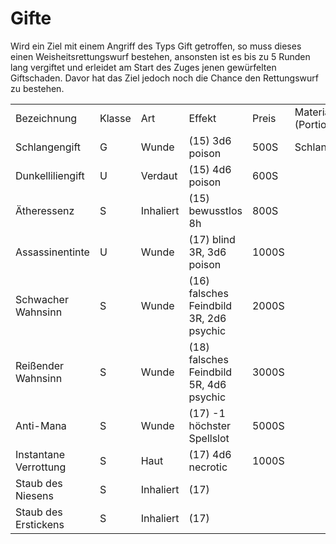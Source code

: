# Gifte

Wird ein Ziel mit einem Angriff des Typs Gift getroffen, so muss dieses einen Weisheitsrettungswurf bestehen,
ansonsten ist es bis zu 5 Runden lang vergiftet und erleidet am Start des Zuges jenen gewürfelten Giftschaden. Davor
hat das Ziel jedoch noch die Chance den Rettungswurf zu bestehen.

<table>
<tr><td>Bezeichnung</td><td>Klasse</td><td>Art</td><td>Effekt</td><td>Preis</td><td>Materialien (Portion)</td></tr>
<tr><td>Schlangengift</td><td>G</td><td>Wunde</td><td>(15) 3d6 poison</td><td>500S</td><td>Schlangenextrakt</td></tr>
<tr><td>Dunkelliliengift</td><td>U</td><td>Verdaut</td><td>(15) 4d6 poison</td><td>600S</td><td> </td></tr>
<tr><td>Ätheressenz</td><td>S</td><td>Inhaliert</td><td>(15) bewusstlos 8h</td><td>800S</td><td> </td></tr>
<tr><td>Assassinentinte</td><td>U</td><td>Wunde</td><td>(17) blind 3R, 3d6 poison</td><td>1000S</td><td> </td></tr>
<tr><td>Schwacher Wahnsinn</td><td>S</td><td>Wunde</td><td>(16) falsches Feindbild 3R, 2d6 psychic</td><td>2000S</td><td> </td></tr>
<tr><td>Reißender Wahnsinn</td><td>S</td><td>Wunde</td><td>(18) falsches Feindbild 5R, 4d6 psychic</td><td>3000S</td><td> </td></tr>
<tr><td>Anti-Mana</td><td>S</td><td>Wunde</td><td>(17) -1 höchster Spellslot</td><td>5000S</td><td> </td></tr>
<tr><td>Instantane Verrottung</td><td>S</td><td>Haut</td><td>(17) 4d6 necrotic</td><td>1000S</td><td> </td></tr>
<tr><td>Staub des Niesens</td><td>S</td><td>Inhaliert</td><td>(17)</td><td> </td><td> </td></tr>
<tr><td>Staub des Erstickens</td><td>S</td><td>Inhaliert</td><td>(17)</td><td> </td><td> </td></tr>
</table>